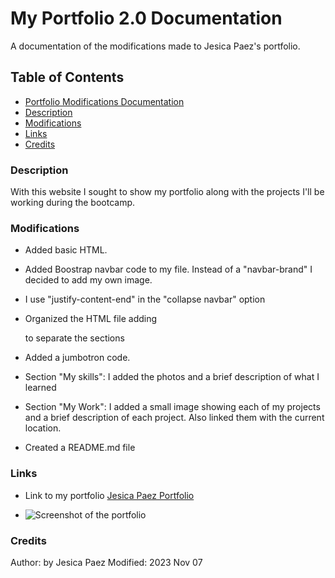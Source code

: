 # My Portfolio 2.0 Documentation

A documentation of the modifications made to Jesica Paez's portfolio.

## Table of Contents

- [Portfolio Modifications Documentation](#website-modifications-documentation)
- [Description](#description)
- [Modifications](#modifications)
- [Links](#link)
- [Credits](#credits)

### Description

With this website I sought to show my portfolio along with the projects I'll be working during the bootcamp.

### Modifications

* Added basic HTML.

* Added Boostrap navbar code to my file. Instead of a "navbar-brand" I decided to add my own image.

* I use "justify-content-end" in the "collapse navbar" option

* Organized the HTML file adding <div class> to separate the sections

* Added a jumbotron code.

* Section "My skills": I added the photos and a brief description of what I learned

* Section "My Work": I added a small image showing each of my projects and a brief description of each project. Also linked them with the current location.

* Created a README.md file

### Links

* Link to my portfolio [Jesica Paez Portfolio](XXX)

* ![Screenshot of the portfolio]([XXX](https://github.com/jcxa12/Portfolio2/blob/main/images/Portfolio2.png)https://github.com/jcxa12/Portfolio2/blob/main/images/Portfolio2.png)

### Credits

Author: by Jesica Paez
Modified: 2023 Nov 07
